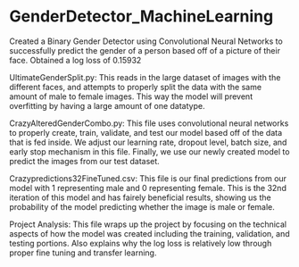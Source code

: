 # GenderDetector_MachineLearning
Created a Binary Gender Detector using Convolutional Neural Networks to successfully predict the gender of a person based off of a picture of their face. Obtained a log loss of 0.15932

UltimateGenderSplit.py: This reads in the large dataset of images with the different faces, and attempts to properly split the data with the same amount of male to female images. This way the model will prevent overfitting by having a large amount of one datatype.  

 CrazyAlteredGenderCombo.py: This file uses convolutional neural networks to properly create, train, validate, and test our model based off of the data that is fed inside. We adjust our learning rate, dropout level, batch size, and early stop mechanism in this file. Finally, we use our newly created model to predict the images from our test dataset.
 
 Crazypredictions32FineTuned.csv: This file is our final predictions from our model with 1 representing male and 0 representing female. This is the 32nd iteration of this model and has fairely beneficial results, showing us the probability of the model predicting whether the image is male or female. 
 
 Project Analysis: This file wraps up the project by focusing on the technical aspects of how the model was created including the training, validation, and testing portions. Also explains why the log loss is relatively low through proper fine tuning and transfer learning. 
